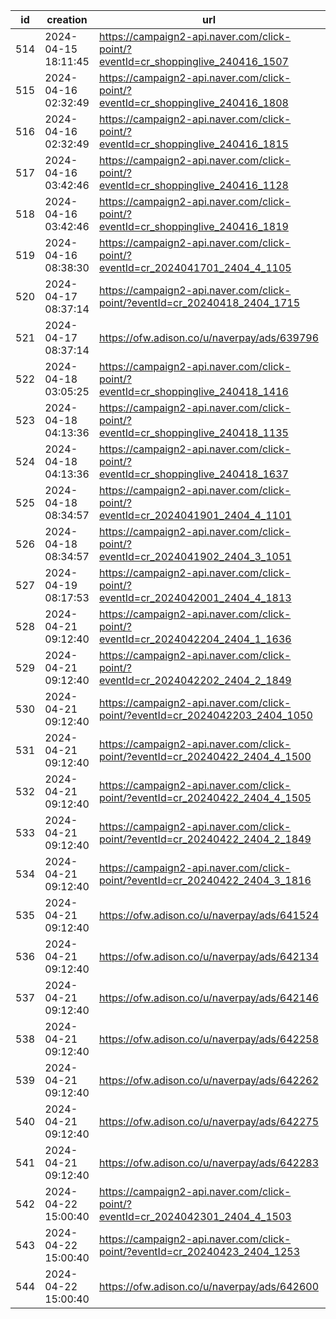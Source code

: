 | id  | creation            | url                                                                              | visit |
| --- | ------------------- | -------------------------------------------------------------------------------- | ----- |
| 514 | 2024-04-15 18:11:45 | https://campaign2-api.naver.com/click-point/?eventId=cr_shoppinglive_240416_1507 |       |
| 515 | 2024-04-16 02:32:49 | https://campaign2-api.naver.com/click-point/?eventId=cr_shoppinglive_240416_1808 |       |
| 516 | 2024-04-16 02:32:49 | https://campaign2-api.naver.com/click-point/?eventId=cr_shoppinglive_240416_1815 |       |
| 517 | 2024-04-16 03:42:46 | https://campaign2-api.naver.com/click-point/?eventId=cr_shoppinglive_240416_1128 |       |
| 518 | 2024-04-16 03:42:46 | https://campaign2-api.naver.com/click-point/?eventId=cr_shoppinglive_240416_1819 |       |
| 519 | 2024-04-16 08:38:30 | https://campaign2-api.naver.com/click-point/?eventId=cr_2024041701_2404_4_1105   |       |
| 520 | 2024-04-17 08:37:14 | https://campaign2-api.naver.com/click-point/?eventId=cr_20240418_2404_1715       |       |
| 521 | 2024-04-17 08:37:14 | https://ofw.adison.co/u/naverpay/ads/639796                                      |       |
| 522 | 2024-04-18 03:05:25 | https://campaign2-api.naver.com/click-point/?eventId=cr_shoppinglive_240418_1416 |       |
| 523 | 2024-04-18 04:13:36 | https://campaign2-api.naver.com/click-point/?eventId=cr_shoppinglive_240418_1135 |       |
| 524 | 2024-04-18 04:13:36 | https://campaign2-api.naver.com/click-point/?eventId=cr_shoppinglive_240418_1637 |       |
| 525 | 2024-04-18 08:34:57 | https://campaign2-api.naver.com/click-point/?eventId=cr_2024041901_2404_4_1101   |       |
| 526 | 2024-04-18 08:34:57 | https://campaign2-api.naver.com/click-point/?eventId=cr_2024041902_2404_3_1051   |       |
| 527 | 2024-04-19 08:17:53 | https://campaign2-api.naver.com/click-point/?eventId=cr_2024042001_2404_4_1813   |       |
| 528 | 2024-04-21 09:12:40 | https://campaign2-api.naver.com/click-point/?eventId=cr_2024042204_2404_1_1636   |       |
| 529 | 2024-04-21 09:12:40 | https://campaign2-api.naver.com/click-point/?eventId=cr_2024042202_2404_2_1849   |       |
| 530 | 2024-04-21 09:12:40 | https://campaign2-api.naver.com/click-point/?eventId=cr_2024042203_2404_1050     |       |
| 531 | 2024-04-21 09:12:40 | https://campaign2-api.naver.com/click-point/?eventId=cr_20240422_2404_4_1500     |       |
| 532 | 2024-04-21 09:12:40 | https://campaign2-api.naver.com/click-point/?eventId=cr_20240422_2404_4_1505     |       |
| 533 | 2024-04-21 09:12:40 | https://campaign2-api.naver.com/click-point/?eventId=cr_20240422_2404_2_1849     |       |
| 534 | 2024-04-21 09:12:40 | https://campaign2-api.naver.com/click-point/?eventId=cr_20240422_2404_3_1816     |       |
| 535 | 2024-04-21 09:12:40 | https://ofw.adison.co/u/naverpay/ads/641524                                      |       |
| 536 | 2024-04-21 09:12:40 | https://ofw.adison.co/u/naverpay/ads/642134                                      |       |
| 537 | 2024-04-21 09:12:40 | https://ofw.adison.co/u/naverpay/ads/642146                                      |       |
| 538 | 2024-04-21 09:12:40 | https://ofw.adison.co/u/naverpay/ads/642258                                      |       |
| 539 | 2024-04-21 09:12:40 | https://ofw.adison.co/u/naverpay/ads/642262                                      |       |
| 540 | 2024-04-21 09:12:40 | https://ofw.adison.co/u/naverpay/ads/642275                                      |       |
| 541 | 2024-04-21 09:12:40 | https://ofw.adison.co/u/naverpay/ads/642283                                      |       |
| 542 | 2024-04-22 15:00:40 | https://campaign2-api.naver.com/click-point/?eventId=cr_2024042301_2404_4_1503   |       |
| 543 | 2024-04-22 15:00:40 | https://campaign2-api.naver.com/click-point/?eventId=cr_20240423_2404_1253       |       |
| 544 | 2024-04-22 15:00:40 | https://ofw.adison.co/u/naverpay/ads/642600                                      |       |
